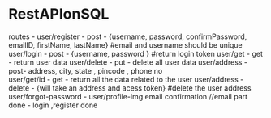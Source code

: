# RestAPIonSQL
routes - 
user/register - post - {username, password, confirmPassword, emailID, firstName, lastName} #email and username should  be unique
user/login - post -  {username, password } #return login token 
user/get - get - return user data
user/delete - put - delete all user data
user/address - post- address, city, state , pincode , phone no  
user/get/id - get - return all the data related to the user
user/address - delete - {will take an address  and acess token}  #delete the user address
user/forgot-password - 
user/profile-img 
email confirmation 
//email part done - login ,register done 